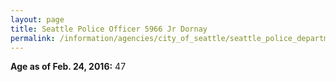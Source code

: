 ```yaml
---
layout: page
title: Seattle Police Officer 5966 Jr Dornay
permalink: /information/agencies/city_of_seattle/seattle_police_department/copbook/5966/
---
```


**Age as of Feb. 24, 2016:** 47
